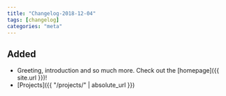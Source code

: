 ```yaml
---
title: "Changelog-2018-12-04"
tags: [changelog]
categories: "meta"
---
```


## Added
- Greeting, introduction and so much more. Check out the [homepage]({{ site.url }})!
- [Projects]({{ "/projects/" | absolute_url }})
